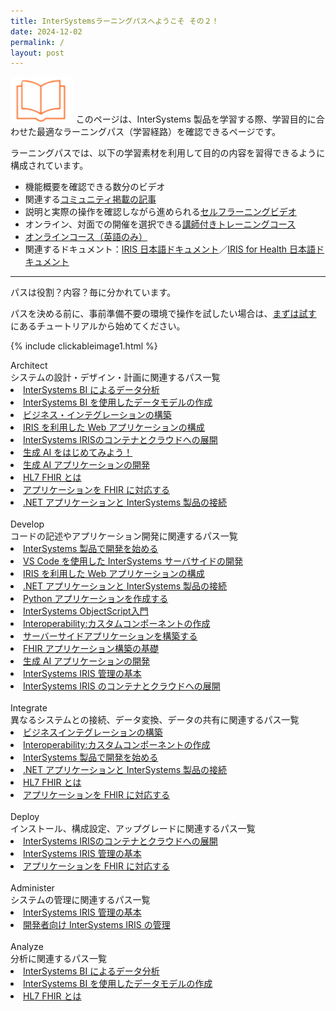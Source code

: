 ```yaml
---
title: InterSystemsラーニングパスへようこそ その２！
date: 2024-12-02
permalink: /
layout: post
---
```


<img src="./assets/icons/learn.png" width="20%"/> このページは、InterSystems 製品を学習する際、学習目的に合わせた最適なラーニングパス（学習経路）を確認できるページです。

ラーニングパスでは、以下の学習素材を利用して目的の内容を習得できるように構成されています。

- 機能概要を確認できる数分のビデオ
- 関連する[コミュニティ掲載の記事](https://jp.community.intersystems.com/)
- 説明と実際の操作を確認しながら進められる[セルフラーニングビデオ](https://www.youtube.com/@intersystems9975/playlists)
- オンライン、対面での開催を選択できる[講師付きトレーニングコース](https://www.intersystems.com/jp/course-offerings/)
- [オンラインコース（英語のみ）](https://learning.intersystems.com/)
- 関連するドキュメント：[IRIS 日本語ドキュメント](https://docs.intersystems.com/irislatestj/csp/docbook/DocBook.UI.Page.cls)／[IRIS for Health 日本語ドキュメント](https://docs.intersystems.com/irisforhealthlatestj/csp/docbook/DocBook.UI.Page.cls)

---

パスは役割？内容？毎に分かれています。

パスを決める前に、事前準備不要の環境で操作を試したい場合は、[まずは試す](tryIRIS.html) にあるチュートリアルから始めてください。

{% include clickableimage1.html %}


<div class="details-header">Architect<a id="Architect"></a></div>
システムの設計・デザイン・計画に関連するパス一覧
<li><a href="AnalyzingDataWithIRISBI.html">InterSystems BI によるデータ分析</a></li>
<li><a href="BuildingDataModelsIRISBI.html">InterSystems BI を使用したデータモデルの作成</a></li>
<li><a href="BuildingBusinessIntegration.html">ビジネス・インテグレーションの構築</a></li>
<li><a href="IRISAppForClientAccess.html">IRIS を利用した Web アプリケーションの構成</a></li>
<li><a href="DeployingIRISContainerAndCloud.html">InterSystems IRISのコンテナとクラウドへの展開</a></li>
<li><a href="GettingStartedWithGenerativeAI.html">生成 AI をはじめてみよう！</a></li>
<li><a href="DevelopingGenAIApp.html">生成 AI アプリケーションの開発</a></li>
<li><a href="IntroFHIRStandard.html">HL7 FHIR とは</a></li>
<li><a href="FHIR-EnablingYourAppWithIRIS4H.html">アプリケーションを FHIR に対応する</a></li>
<li><a href="dotNetApptoISCProducts.html">.NET アプリケーションと InterSystems 製品の接続</a></li>
<br>

<div class="details-header">Develop<a id="Develop"></a></div>
コードの記述やアプリケーション開発に関連するパス一覧
<li><a href="GettingStarted-All.html">InterSystems 製品で開発を始める</a></li>
<li><a href="VSCode.html">VS Code を使用した InterSystems サーバサイドの開発</a></li>
<li><a href="IRISAppForClientAccess.html">IRIS を利用した Web アプリケーションの構成</a></li>
<li><a href="dotNetApptoISCProducts.html">.NET アプリケーションと InterSystems 製品の接続</a></li>
<li><a href="IRISManagementBasics.html">Python アプリケーションを作成する</a></li>
<li><a href="ObjectScript.html">InterSystems ObjectScript入門</a></li>
<li><a href="BuidingCustomIntegration.html">Interoperability:カスタムコンポーネントの作成</a></li>
<li><a href="BuidlingServerSideAppWithInterSystems.html">サーバーサイドアプリケーションを構築する</a></li>
<li><a href="BuildingBasicFHIRIntegration.html">FHIR アプリケーション構築の基礎</a></li>
<li><a href="GettingStartedWithGenerativeAI.html">生成 AI アプリケーションの開発</a></li>
<li><a href="IRISManagementBasics.html">InterSystems IRIS 管理の基本</a></li>
<li><a href="DeployingIRISContainerAndCloud.html">InterSystems IRIS のコンテナとクラウドへの展開</a></li>
<br>


<div class="details-header">Integrate<a id="Integrate"></a></div>
異なるシステムとの接続、データ変換、データの共有に関連するパス一覧
<li><a href="BuildingBusinessIntegration.html">ビジネスインテグレーションの構築</a></li>
<li><a href="BuidingCustomIntegration.html">Interoperability:カスタムコンポーネントの作成</a></li>
<li><a href="GettingStarted-All.html">InterSystems 製品で開発を始める</a></li>
<li><a href="dotNetApptoISCProducts.html">.NET アプリケーションと InterSystems 製品の接続</a></li>
<li><a href="IntroFHIRStandard.html">HL7 FHIR とは</a></li>
<li><a href="FHIR-EnablingYourAppWithIRIS4H.html">アプリケーションを FHIR に対応する</a></li>
<br>

<div class="details-header">Deploy<a id="Deploy"></a></div>
インストール、構成設定、アップグレードに関連するパス一覧
<li><a href="DeployingIRISContainerAndCloud.html">InterSystems IRISのコンテナとクラウドへの展開</a></li>
<li><a href="IRISManagementBasics.html">InterSystems IRIS 管理の基本</a></li>
<li><a href="FHIR-EnablingYourAppWithIRIS4H.html">アプリケーションを FHIR に対応する</a></li>
<br>

<div class="details-header">Administer<a id="Administer"></a></div>
システムの管理に関連するパス一覧
<li><a href="IRISManagementBasics.html">InterSystems IRIS 管理の基本</a></li>
<li><a href="BuildingDataModelsIRISBI.html">開発者向け InterSystems IRIS の管理</a></li>
<br>

<div class="details-header">Analyze<a id="Analyze"></a></div>
分析に関連するパス一覧
<li><a href="AnalyzingDataWithIRISBI.html">InterSystems BI によるデータ分析</a></li>
<li><a href="BuildingDataModelsIRISBI.html">InterSystems BI を使用したデータモデルの作成</a></li>
<li><a href="IntroFHIRStandard.html">HL7 FHIR とは</a></li>

